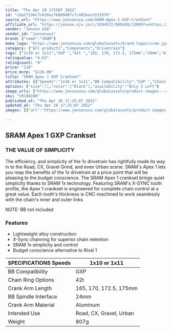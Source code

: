 ```yaml
---
title: "Thu Apr 28 172507 2022"
id: "c9a17194c7c638ac76889487cfc483eace5319f6"
source_url: "https://www.jensonusa.com/SRAM-Apex-1-GXP-Crankset"
affiliate_url: "https://jenson.sjv.io/c/3294572/989438/13009?u=https://www.jensonusa.com/SRAM-Apex-1-GXP-Crankset"
vendor: "Jenson USA"
vendor_id: "jensonusa"
brand: {"name":"SRAM"}
make_logo: "https://www.jensonusa.com/globalassets/brand-logos/sram.jpg"
category: ["All products","Components","Drivetrain"]
tags: ["1x10 or 1x11","GXP ","42t ","165, 170, 172.5, 175mm","24mm","Aluminum","Road, CX, Gravel, Urban ","807g"]
ratingvalue: "4.63"
ratingcount: "8"
price: "110"
price_msrp: "$116.00"
title: "SRAM Apex 1 GXP Crankset"
attributes: [{"Speeds":"1x10 or 1x11","BB Compatibility":"GXP ","Chain Ring Options":"42t ","Crank Arm Length":"165, 170, 172.5, 175mm","BB Spindle Interface":"24mm","Crank Arm Material":"Aluminum","Intended Use":"Road, CX, Gravel, Urban ","Weight ":"807g"}]
options: {"size":[],"color":["Black"],"availability":"Only 3 Left"}
image_urls: ["https://www.jensonusa.com/globalassets/product-images---all-assets/sram/cr190i00-black.jpg"]
sku: "CR190I00"
published_at: "Thu Apr 28 17:25:07 2022"
updated_at: "Thu Apr 28 17:25:07 2022"
images: [{"url":"https://www.jensonusa.com/globalassets/product-images---all-assets/sram/cr190i00-black.jpg","path":"full/3c766f516545431ff463d48b2b5fc19ce7918f4e.jpg","checksum":"f0506f71f97235a17b65022949b6a7ac","status":"downloaded"}]

---
```

## SRAM Apex 1 GXP Crankset

### THE VALUE OF SIMPLICITY

The efficiency, and simplicity of the 1x drivetrain has rightfully made its
way in to the Road, CX, Gravel Grind, and even Urban scene. SRAM's Apex 1 lets
you reap the benefits of the 1x drivetrain at a price point that will be
pleasing to the budget conscience. The SRAM Apex 1 crankset brings quiet
simplicity thanks to SRAM 1x technology. Featuring SRAM's X-SYNC tooth
profile, the Apex 1 crankset is engineered for complete chain control at a
great value. Each tooth's thickness is CNC-machined to work seamlessly with
the chain's inner and outer links

NOTE: BB not included

### Features

  * Lightweight alloy construction
  * X-Sync chainring for superior chain retention
  * SRAM 1x simplicity and control
  * Budget conscience alternative to Rival 1

SPECIFICATIONS Speeds | 1x10 or 1x11  
---|---  
BB Compatibility | GXP  
Chain Ring Options | 42t  
Crank Arm Length | 165, 170, 172.5, 175mm  
BB Spindle Interface | 24mm  
Crank Arm Material | Aluminum  
Intended Use | Road, CX, Gravel, Urban  
Weight  | 807g

